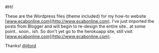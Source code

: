 #Hi!

These are the Wordpress files (theme included) for my how-to website [www.ecabonline.com](http://www.ecabonline.com). I've just imported the posts from Blogger and will begin to re-design the entire site.. at some point.. soon.. ish. So don't yet go to the herokuapp site, still visit [www.ecabonline.com](http://www.ecabonline.com).

Thanks! 
[@jllord](http://www.twitter.com/jllord)